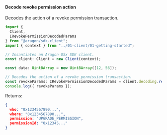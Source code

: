 #### Decode revoke permission action

Decodes the action of a revoke permission transaction.

```ts
import {
  Client,
  IRevokePermissionDecodedParams
} from "@aragon/sdk-client";
import { context } from "../01-client/01-getting-started";

// Insantiates an Aragon OSx SDK client.
const client: Client = new Client(context);

const data: Uint8Array = new Uint8Array([12, 56]);

// Decodes the action of a revoke permission transaction.
const revokeParams: IRevokePermissionDecodedParams = client.decoding.revokeAction(data);
console.log({ revokeParams });
```


Returns:

```json
{
  who: "0x1234567890...",
  where: "0x1234567890...",
  permission: "UPGRADE_PERMISSION",
  permissionId: "0x12345..."
}
```